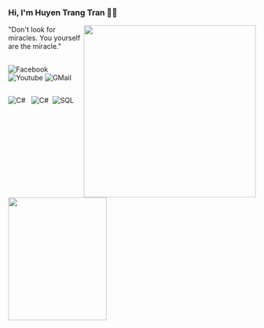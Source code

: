 ### Hi, I'm Huyen Trang Tran 👋🏾

<img align="right" width="350px" src="https://github.com/HuyenTrangTran/tthuyentrang/blob/main/b69e6fe40dbbc3e59aaa.jpg?raw=true"></a>
  "Don't look for miracles. You yourself are the miracle." 
##
![Facebook](https://img.shields.io/badge/-TranThiHuyenTrang-1199F6?style=flat-square&amp;labelColor=1199F6&amp;logo=facebook&amp;logoColor=white&amp;link=https://www.facebook.com/profile.php?id=100015233356827) ![Youtube](https://img.shields.io/badge/-3863_TranThiHuyenTrang-F44747?style=flat-square&amp;labelColor=F44747&amp;logo=youtube&amp;logoColor=white&amp;link=https://www.youtube.com/channel/UCZEtpp2EOiz4-mkyU2HCe5w) ![GMail](https://img.shields.io/badge/-hangtruyenqt@gmail.com-B44D3F?style=flat-square&amp;labelColor=B44D3F&amp;logo=gmail&amp;logoColor=white&amp;link=https://mail.google.com/mail/u/0/) 
      
      
###
<a href="https://github.com/HuyenTrangTran"><img align="left" width="200" height="250" src="https://github.com/HuyenTrangTran/tthuyentrang/blob/main/7193873765328200482.gif?raw=true"></a>


##

![C#](https://img.shields.io/badge/-blue?logo=csharp&amp;style=social)&nbsp;&nbsp;
![C#](https://img.shields.io/badge/-blue?logo=cplusplus&amp;style=social)&nbsp;&nbsp;![SQL](https://img.shields.io/badge/-blue?logo=microsoftsqlserver&amp;style=social)&nbsp;&nbsp;
